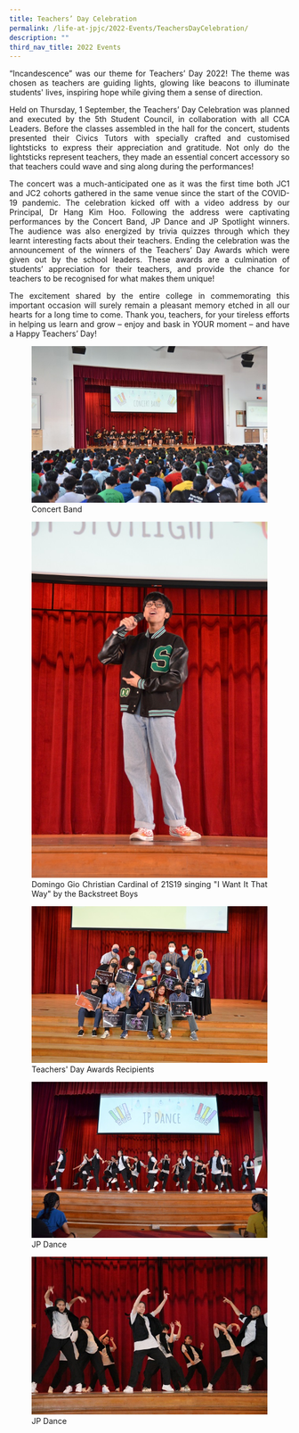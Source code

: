 ```yaml
---
title: Teachers’ Day Celebration
permalink: /life-at-jpjc/2022-Events/TeachersDayCelebration/
description: ""
third_nav_title: 2022 Events
---
```

<div align="justify">
<p>
“Incandescence” was our theme for Teachers’ Day 2022! The theme was chosen as teachers are guiding lights, glowing like beacons to illuminate students' lives, inspiring hope while giving them a sense of direction.</p>

<p>Held on Thursday, 1 September, the Teachers’ Day Celebration was planned and executed by the 5th Student Council, in collaboration with all CCA Leaders. Before the classes assembled in the hall for the concert, students presented their Civics Tutors with specially crafted and customised lightsticks to express their appreciation and gratitude. Not only do the lightsticks represent teachers, they made an essential concert accessory so that teachers could wave and sing along during the performances!</p>

<p>The concert was a much-anticipated one as it was the first time both JC1 and JC2 cohorts gathered in the same venue since the start of the COVID-19 pandemic. The celebration kicked off with a video address by our Principal, Dr Hang Kim Hoo. Following the address were captivating performances by the Concert Band, JP Dance and JP Spotlight winners. The audience was also energized by trivia quizzes through which they learnt interesting facts about their teachers. Ending the celebration was the announcement of the winners of the Teachers’ Day Awards which were given out by the school leaders. These awards are a culmination of students’ appreciation for their teachers, and provide the chance for teachers to be recognised for what makes them unique!</p>

<p>The excitement shared by the entire college in commemorating this important occasion will surely remain a pleasant memory etched in all our hearts for a long time to come. Thank you, teachers, for your tireless efforts in helping us learn and grow – enjoy and bask in YOUR moment – and have a Happy Teachers’ Day!</p>

<figure>
<img src="/images/Life%20%40%20JPJC/2022%20Events/Teachers_%20Day%20Celebration%200109/DSC_4674.jpg">
<figcaption>Concert Band</figcaption></figure>

<figure>
<img src="/images/Life%20%40%20JPJC/2022%20Events/Teachers_%20Day%20Celebration%200109/DSC_4724.jpg">
<figcaption>Domingo Gio Christian Cardinal of 21S19 singing "I Want It That Way" by the Backstreet Boys</figcaption>
</figure>

<figure>
<img src="/images/Life%20%40%20JPJC/2022%20Events/Teachers_%20Day%20Celebration%200109/DSC_4790.jpg">
<figcaption>Teachers' Day Awards Recipients</figcaption>
</figure>

<figure>
<img src="/images/Life%20@%20JPJC/2022%20Events/Teachers_%20Day%20Celebration%200109/DSC_4802.jpg">
<figcaption>JP Dance</figcaption>
</figure>


<figure>
<img src="/images/Life%20%40%20JPJC/2022%20Events/Teachers_%20Day%20Celebration%200109/IMG_3781.jpg">
<figcaption>JP Dance</figcaption>
</figure></div>